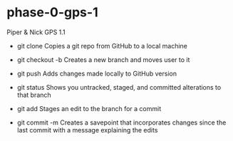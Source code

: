# phase-0-gps-1
Piper &amp; Nick GPS 1.1

* git clone
Copies a git repo from GitHub to a local machine

* git checkout -b
Creates a new branch and moves user to it
* git push
Adds changes made locally to GitHub version
* git status
Shows you untracked, staged, and committed alterations to that branch
* git add
Stages an edit to the branch for a commit
* git commit -m
Creates a savepoint that incorporates changes since the last commit with a message explaining the edits
